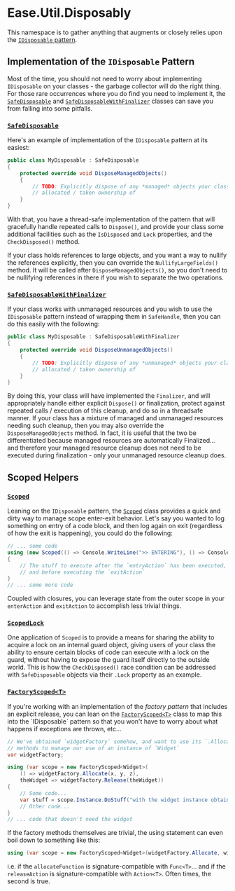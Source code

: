 # Ease.Util.Disposably
This namespace is to gather anything that augments or closely relies upon the 
[`IDisposable` pattern](https://docs.microsoft.com/en-us/dotnet/standard/garbage-collection/implementing-dispose).

## Implementation of the `IDisposable` Pattern
Most of the time, you should not need to worry about implementing `IDisposable` on your classes - the 
garbage collector will do the right thing. For those rare occurrences where you do find you need to 
implement it, the [`SafeDisposable`](xref:Ease.Util.Disposably.SafeDisposable) and 
[`SafeDisposableWithFinalizer`](xref:Ease.Util.Disposably.SafeDisposableWithFinalizer) classes can save you from 
falling into some pitfalls. 

### [`SafeDisposable`](xref:Ease.Util.Disposably.SafeDisposable)
Here's an example of implementation of the `IDisposable` pattern at its easiest:

```csharp
public class MyDisposable : SafeDisposable
{
    protected override void DisposeManagedObjects()
    {
        // TODO: Explicitly dispose of any *managed* objects your class has 
        // allocated / taken ownership of
    }
}
```

With that, you have a thread-safe implementation of the pattern that will gracefully handle repeated calls to `Dispose()`, and 
provide your class some additional facilities such as the `IsDisposed` and `Lock` properties, and the `CheckDisposed()` 
method. 

If your class holds references to large objects, and you want a way to nullify the references explicitly, then you can 
override the `NullifyLargeFields()` method. It will be called after `DisposeManagedObjects()`, so you don't need to 
be nullifying references in there if you wish to separate the two operations.

### [`SafeDisposableWithFinalizer`](xref:Ease.Util.Disposably.SafeDisposableWithFinalizer)

If your class works with unmanaged resources and you wish to use the `IDisposable` pattern instead of wrapping them 
in `SafeHandle`, then you can do this easily with the following:

```csharp
public class MyDisposable : SafeDisposableWithFinalizer
{
    protected override void DisposeUnmanagedObjects()
    {
        // TODO: Explicitly dispose of any *unmanaged* objects your class has 
        // allocated / taken ownership of
    }
}
```

By doing this, your class will have implemented the `Finalizer`, and will appropriately handle either explicit `Dispose()`
or finalization, protect against repeated calls / execution of this cleanup, and do so in a threadsafe manner. If your class 
has a mixture of managed and unmanaged resources needing such cleanup, then you may also override the `DisposeManagedObjects` 
method. In fact, it is useful that the two be differentiated because managed resources are automatically Finalized... and therefore 
your managed resource cleanup does not need to be executed during finalization - only your unmanaged resource cleanup does. 

## Scoped Helpers
### [`Scoped`](xref:Ease.Util.Disposably.Scoped)
Leaning on the `IDisposable` pattern, the [`Scoped`](xref:Ease.Util.Disposably.Scoped) class provides a quick and dirty way to 
manage scope enter-exit behavior. Let's say you wanted to log something on entry of a code block, and then log again on exit 
(regardless of how the exit is happening), you could do the following:

```csharp
// ... some code
using (new Scoped(() => Console.WriteLine(">> ENTERING"), () => Console.WriteLine("<< EXITING"))
{
    // The stuff to execute after the `entryAction` has been executed, 
    // and before executing the `exitAction` 
}
// ... some more code
```

Coupled with closures, you can leverage state from the outer scope in your `enterAction` and `exitAction` to accomplish 
less trivial things.

### [`ScopedLock`](xref:Ease.Util.Disposably.ScopedLock)
One application of `Scoped` is to provide a means for sharing the ability to acquire a lock on an internal guard object, 
giving users of your class the ability to ensure certain blocks of code can execute with a lock on the guard, without
having to expose the guard itself directly to the outside world. This is how the `CheckDisposed()` race condition can 
be addressed with `SafeDisposable` objects via their `.Lock` property as an example.

### [`FactoryScoped<T>`](xref:Ease.Util.Disposably.FactoryScoped`1)
If you're working with an implementation of the _factory pattern_ that includes an explicit release, you can lean on
the [`FactoryScoped<T>`](xref:Ease.Util.Disposably.FactoryScoped`1) class to map this into the `IDisposable` pattern so that you
won't have to worry about what happens if exceptions are thrown, etc...  

```csharp
// We've obtained `widgetFactory` somehow, and want to use its `.Allocate(...)` and `.Release(...)`
// methods to manage our use of an instance of `Widget`
var widgetFactory;

using (var scope = new FactoryScoped<Widget>(
    () => widgetFactory.Allocate(x, y, z), 
    theWidget => widgetFactory.Release(theWidget))
{
    // Some code...
    var stuff = scope.Instance.DoStuff("with the widget instance obtained from the factory");
    // Other code...
}
// ... code that doesn't need the widget
```

If the factory methods themselves are trivial, the using statement can even boil down to something like this:

```csharp
using (var scope = new FactoryScoped<Widget>(widgetFactory.Allocate, widgetFactory.Release)
```
i.e. if the `allocateFunction` is signature-compatible with `Func<T>`...  and if the `releaseAction` 
is signature-compatible with `Action<T>`. Often times, the second is true.